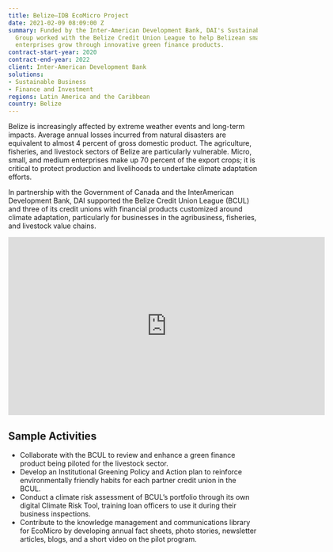 ```yaml
---
title: Belize—IDB EcoMicro Project
date: 2021-02-09 08:09:00 Z
summary: Funded by the Inter-American Development Bank, DAI's Sustainable Business
  Group worked with the Belize Credit Union League to help Belizean small and medium
  enterprises grow through innovative green finance products.
contract-start-year: 2020
contract-end-year: 2022
client: Inter-American Development Bank
solutions:
- Sustainable Business
- Finance and Investment
regions: Latin America and the Caribbean
country: Belize
---
```


Belize is increasingly affected by extreme weather events and long-term impacts. Average annual losses incurred from natural disasters are equivalent to almost 4 percent of gross domestic product. The agriculture, fisheries, and livestock sectors of Belize are particularly vulnerable. Micro, small, and medium enterprises make up 70 percent of the export crops; it is critical to protect production and livelihoods to undertake climate adaptation efforts.

In partnership with the Government of Canada and the InterAmerican Development Bank, DAI supported the Belize Credit Union League (BCUL) and three of its credit unions with financial products customized around climate adaptation, particularly for businesses in the agribusiness, fisheries, and livestock value chains.

<iframe src="https://player.vimeo.com/video/720230193?h=646d96ea5e" width="640" height="360" frameborder="0" allow="autoplay; fullscreen; picture-in-picture" allowfullscreen></iframe>

## Sample Activities

* Collaborate with the BCUL to review and enhance a green finance product being piloted for the livestock sector.
* Develop an Institutional Greening Policy and Action plan to reinforce environmentally friendly habits for each partner credit union in the BCUL.
* Conduct a climate risk assessment of BCUL’s portfolio through its own digital Climate Risk Tool, training loan officers to use it during their business inspections.
* Contribute to the knowledge management and communications library for EcoMicro by developing annual fact sheets, photo stories, newsletter articles, blogs, and a short video on the pilot program.
